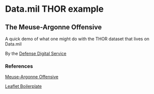 # Data.mil THOR example
## The Meuse-Argonne Offensive

A quick demo of what one might do with the THOR dataset that lives on Data.mil

By the [Defense Digital Service](http://dds.mil)

### References
[Meuse-Argonne Offensive](https://en.wikipedia.org/wiki/Meuse-Argonne_Offensive)

[Leaflet Boilerplate](http://bl.ocks.org/zross/9457fde53777fb8d33d8)